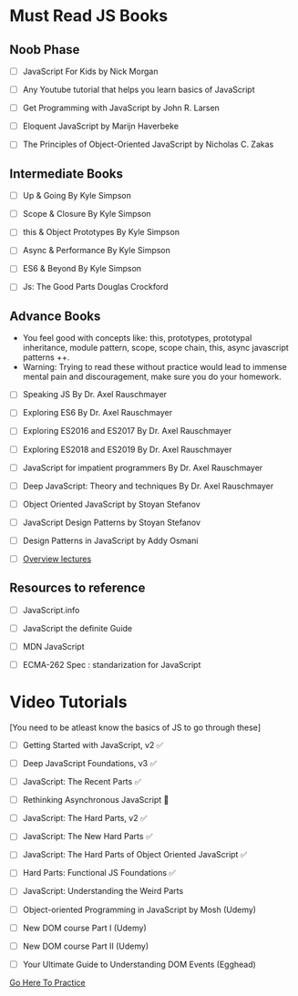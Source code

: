 
# Must Read JS Books

## Noob Phase 
- [ ] JavaScript For Kids by Nick Morgan 
- [ ] Any Youtube tutorial that helps you learn basics of JavaScript
- [ ] Get Programming with JavaScript by John R. Larsen
- [ ] Eloquent JavaScript by Marijn Haverbeke
- [ ] The Principles of Object-Oriented JavaScript by Nicholas C. Zakas


## Intermediate Books
- [ ] Up & Going By Kyle Simpson
- [ ] Scope & Closure By Kyle Simpson
- [ ] this & Object Prototypes By Kyle Simpson
- [ ] Async & Performance By Kyle Simpson
- [ ] ES6 & Beyond By Kyle Simpson
- [ ] Js: The Good Parts Douglas Crockford


## Advance Books 
* You feel good with concepts like: this, prototypes, prototypal inheritance, module pattern, scope, scope chain, this, async javascript patterns ++. <br/>
* Warning: Trying to read these without practice would lead to immense mental pain and discouragement, make sure you do your homework.

- [ ] Speaking JS By Dr. Axel Rauschmayer
- [ ] Exploring ES6 By Dr. Axel Rauschmayer
- [ ] Exploring ES2016 and ES2017 By Dr. Axel Rauschmayer
- [ ] Exploring ES2018 and ES2019 By Dr. Axel Rauschmayer
- [ ] JavaScript for impatient programmers By Dr. Axel Rauschmayer
- [ ] Deep JavaScript: Theory and techniques By Dr. Axel Rauschmayer
- [ ] Object Oriented JavaScript by Stoyan Stefanov
- [ ] JavaScript Design Patterns by Stoyan Stefanov
- [ ] Design Patterns in JavaScript by Addy Osmani
- [ ] [Overview lectures](http://dmitrysoshnikov.com/)


## Resources to reference 
- [ ] JavaScript.info
- [ ] JavaScript the definite Guide
- [ ] MDN JavaScript 
- [ ] ECMA-262 Spec : standarization for JavaScript


# Video Tutorials 
[You need to be atleast know the basics of JS to go through these]
- [ ] Getting Started with JavaScript, v2 ✅
- [ ] Deep JavaScript Foundations, v3 ✅
- [ ] JavaScript: The Recent Parts ✅
- [ ] Rethinking Asynchronous JavaScript 🚧
- [ ] JavaScript: The Hard Parts, v2   ✅
- [ ] JavaScript: The New Hard Parts   ✅
- [ ] JavaScript: The Hard Parts of Object Oriented JavaScript   ✅
- [ ] Hard Parts: Functional JS Foundations ✅
- [ ] JavaScript: Understanding the Weird Parts
- [ ] Object-oriented Programming in JavaScript by Mosh (Udemy)
- [ ] New DOM course Part I (Udemy)
- [ ] New DOM course Part II (Udemy)
- [ ] Your Ultimate Guide to Understanding DOM Events (Egghead)



[Go Here To Practice](Resources.md)









